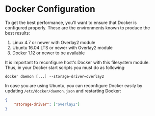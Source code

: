 # Docker Configuration

To get the best performance, you'll want to ensure that Docker is configured properly. These are the environments known to produce the best results:

1) Linux 4.7 or newer with Overlay2 module
2) Ubuntu 16.04 LTS or newer with Overlay2 module
3) Docker 1.12 or newer to be available

It is important to reconfigure host's Docker with this filesystem module. Thus, in your Docker start scripts you must do as following:

```
docker daemon [...] --storage-driver=overlay2
```

In case you are using Ubuntu, you can reconfigure Docker easily by updating `/etc/docker/daemon.json` and restarting Docker:

```json
{
    "storage-driver": ["overlay2"]
}
```
